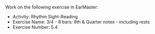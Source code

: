 Work on the following exercise in EarMaster:
- Activity: Rhythm Sight-Reading
- Exercise Name: 3/4 - 8 bars: 8th & Quarter notes - including rests
- Exercise Number: 5.4
